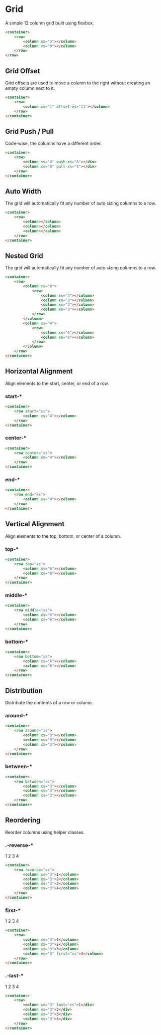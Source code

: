 # Grid
<p class="lead">A simple 12 column grid built using flexbox.</p>

<row>
    <column xs="12">
        <grid-box></grid-box>
    </column>
</row>
<row>
    <column xs="1">
        <grid-box></grid-box>
    </column>
    <column xs="11">
        <grid-box></grid-box>
    </column>
</row>
<row>
    <column xs="2">
        <grid-box></grid-box>
    </column>
    <column xs="10">
        <grid-box></grid-box>
    </column>
</row>
<row>
    <column xs="3">
        <grid-box></grid-box>
    </column>
    <column xs="9">
        <grid-box></grid-box>
    </column>
</row>
<row>
    <column xs="4">
        <grid-box></grid-box>
    </column>
    <column xs="8">
        <grid-box></grid-box>
    </column>
</row>
<row>
    <column xs="5">
        <grid-box></grid-box>
    </column>
    <column xs="7">
        <grid-box></grid-box>
    </column>
</row>
<row>
    <column xs="6">
        <grid-box></grid-box>
    </column>
    <column xs="6">
        <grid-box></grid-box>
    </column>
</row>
<row>
    <column xs="7">
        <grid-box></grid-box>
    </column>
    <column xs="5">
        <grid-box></grid-box>
    </column>
</row>
<row>
    <column xs="8">
        <grid-box></grid-box>
    </column>
    <column xs="4">
        <grid-box></grid-box>
    </column>
</row>
<row>
    <column xs="9">
        <grid-box></grid-box>
    </column>
    <column xs="3">
        <grid-box></grid-box>
    </column>
</row>
<row>
    <column xs="10">
        <grid-box></grid-box>
    </column>
    <column xs="2">
        <grid-box></grid-box>
    </column>
</row>
<row>
    <column xs="11">
        <grid-box></grid-box>
    </column>
    <column xs="1">
        <grid-box></grid-box>
    </column>
</row>
<row>
    <column xs="12">
        <grid-box></grid-box>
    </column>
</row>

~~~html
<container>
    <row>
        <column xs="3"></column>
        <column xs="9"></column>
    </row>
</row>
~~~


## Grid Offset
Grid offsets are used to move a column to the right without creating an empty column next to it.

<row>
    <column xs="12">
        <grid-box></grid-box>
    </column>
</row>
<row>
    <column xs="11" offset-xs="1">
        <grid-box></grid-box>
    </column>
</row>
<row>
    <column xs="10" offset-xs="2">
        <grid-box></grid-box>
    </column>
</row>
<row>
    <column xs="9" offset-xs="3">
        <grid-box></grid-box>
    </column>
</row>
<row>
    <column xs="8" offset-xs="4">
        <grid-box></grid-box>
    </column>
</row>
<row>
    <column xs="7" offset-xs="5">
        <grid-box></grid-box>
    </column>
</row>
<row>
    <column xs="6" offset-xs="6">
        <grid-box></grid-box>
    </column>
</row>
<row>
    <column xs="5" offset-xs="7">
        <grid-box></grid-box>
    </column>
</row>
<row>
    <column xs="4" offset-xs="8">
        <grid-box></grid-box>
    </column>
</row>
<row>
    <column xs="3" offset-xs="9">
        <grid-box></grid-box>
    </column>
</row>
<row>
    <column xs="2" offset-xs="10">
        <grid-box></grid-box>
    </column>
</row>
<row>
    <column xs="1" offset-xs="11">
        <grid-box></grid-box>
    </column>
</row>

~~~html
<container>
    <row>
        <column xs="1" offset-xs="11"></column>
    </row>
</container>
~~~


## Grid Push / Pull
Code-wise, the columns have a different order.

<row>
    <column xs="12"></column>
</row>
<row>
    <column xs="1" push-xs="11">
        <grid-box></grid-box>
    </column>
    <column xs="11" pull-xs="1">
        <grid-box></grid-box>
    </column>
</row>
<row>
    <column xs="2" push-xs="10">
        <grid-box></grid-box>
    </column>
    <column xs="10" pull-xs="2">
        <grid-box></grid-box>
    </column>
</row>
<row>
    <column xs="3" push-xs="9">
        <grid-box></grid-box>
    </column>
    <column xs="9" pull-xs="3">
        <grid-box></grid-box>
    </column>
</row>
<row>
    <column xs="4" push-xs="8">
        <grid-box></grid-box>
    </column>
    <column xs="8" pull-xs="4">
        <grid-box></grid-box>
    </column>
</row>
<row>
    <column xs="5" push-xs="7">
        <grid-box></grid-box>
    </column>
    <column xs="7" pull-xs="5">
        <grid-box></grid-box>
    </column>
</row>
<row>
    <column xs="6" push-xs="6">
        <grid-box></grid-box>
    </column>
    <column xs="6" pull-xs="6">
        <grid-box></grid-box>
    </column>
</row>
<row>
    <column xs="7" push-xs="5">
        <grid-box></grid-box>
    </column>
    <column xs="5" pull-xs="7">
        <grid-box></grid-box>
    </column>
</row>
<row>
    <column xs="8" push-xs="4">
        <grid-box></grid-box>
    </column>
    <column xs="4" pull-xs="8">
        <grid-box></grid-box>
    </column>
</row>
<row>
    <column xs="9" push-xs="3">
        <grid-box></grid-box>
    </column>
    <column xs="3" pull-xs="9">
        <grid-box></grid-box>
    </column>
</row>
<row>
    <column xs="10" push-xs="2">
        <grid-box></grid-box>
    </column>
    <column xs="2" pull-xs="10">
        <grid-box></grid-box>
    </column>
</row>
<row>
    <column xs="11" push-xs="1">
        <grid-box></grid-box>
    </column>
    <column xs="1" pull-xs="11">
        <grid-box></grid-box>
    </column>
</row>
<row>
    <column xs="12">
        <grid-box></grid-box>
    </column>
</row>

~~~html
<container>
    <row>
        <column xs="4" push-xs="8"></div>
        <column xs="8" pull-xs="4"></div>
    </row>
</container>
~~~


## Auto Width
The grid will automatically fit any number of auto sizing columns to a row.

<row>
    <column>
        <grid-box></grid-box>
    </column>
</row>
<row>
    <column>
        <grid-box></grid-box>
    </column>
    <column>
        <grid-box></grid-box>
    </column>
</row>
<row>
    <column>
        <grid-box></grid-box>
    </column>
    <column>
        <grid-box></grid-box>
    </column>
    <column>
        <grid-box></grid-box>
    </column>
</row>
<row>
    <column>
        <grid-box></grid-box>
    </column>
    <column>
        <grid-box></grid-box>
    </column>
    <column>
        <grid-box></grid-box>
    </column>
    <column>
        <grid-box></grid-box>
    </column>
</row>
<row>
    <column>
        <grid-box></grid-box>
    </column>
    <column>
        <grid-box></grid-box>
    </column>
    <column>
        <grid-box></grid-box>
    </column>
    <column>
        <grid-box></grid-box>
    </column>
    <column>
        <grid-box></grid-box>
    </column>
</row>
<row>
    <column>
        <grid-box></grid-box>
    </column>
    <column>
        <grid-box></grid-box>
    </column>
    <column>
        <grid-box></grid-box>
    </column>
    <column>
        <grid-box></grid-box>
    </column>
    <column>
        <grid-box></grid-box>
    </column>
    <column>
        <grid-box></grid-box>
    </column>
</row>

~~~html
<container>
    <row>
        <column></column>
        <column></column>
        <column></column>
    </row>
</container>
~~~


## Nested Grid
The grid will automatically fit any number of auto sizing columns to a row.

<row>
    <column xs="8">
        <grid-box>
            <row>
                <column xs="3">
                    <grid-box></grid-box>
                </column>
                <column xs="3">
                    <grid-box></grid-box>
                </column>
                <column xs="3">
                    <grid-box></grid-box>
                </column>
                <column xs="3">
                    <grid-box></grid-box>
                </column>
            </row>
        </grid-box>
    </column>
    <column xs="4">
        <grid-box>
            <row>
                <column xs="6">
                    <grid-box></grid-box>
                </column>
                <column xs="6">
                    <grid-box></grid-box>
                </column>
            </row>
        </grid-box>
    </column>
</row>

~~~html
<container>
    <row>
        <column xs="8">
            <row>
                <column xs="3"></column>
                <column xs="3"></column>
                <column xs="3"></column>
                <column xs="3"></column>
            </row>
        </column>
        <column xs="4">
            <row>
                <column xs="6"></column>
                <column xs="6"></column>
            </row>
        </column>
    </row>
</container>
~~~


## Horizontal Alignment
Align elements to the start, center, or end of a row.

### start-*

<row start="xs">
    <column xs="4">
        <grid-box></grid-box>
    </column>
</row>

~~~html
<container>
    <row start="xs">
        <column xs="4"></column>
    </row>
</container>
~~~

### center-*

<row center="xs">
    <column xs="4">
        <grid-box></grid-box>
    </column>
</row>

~~~html
<container>
    <row center="xs">
        <column xs="4"></column>
    </row>
</container>
~~~

### end-*

<row end="xs">
    <column xs="4">
        <grid-box></grid-box>
    </column>
</row>

~~~html
<container>
    <row end="xs">
        <column xs="4"></column>
    </row>
</container>
~~~


## Vertical Alignment
Align elements to the top, bottom, or center of a column.

### top-*

<row top="xs">
    <column xs="6">
        <grid-box tall></grid-box>
    </column>
    <column xs="6">
        <grid-box></grid-box>
    </column>
</row>

~~~html
<container>
    <row top="xs">
        <column xs="6"></column>
        <column xs="6"></column>
    </row>
</container>
~~~

### middle-*

<row middle="xs">
    <column xs="6">
        <grid-box tall></grid-box>
    </column>
    <column xs="6">
        <grid-box></grid-box>
    </column>
</row>

~~~html
<container>
    <row middle="xs">
        <column xs="6"></column>
        <column xs="6"></column>
    </row>
</container>
~~~

### bottom-*

<row bottom="xs">
    <column xs="6">
        <grid-box tall></grid-box>
    </column>
    <column xs="6">
        <grid-box></grid-box>
    </column>
</row>

~~~html
<container>
    <row bottom="xs">
        <column xs="6"></column>
        <column xs="6"></column>
    </row>
</container>
~~~


## Distribution
Distribute the contents of a row or column.

### around-*

<row around="xs">
    <column xs="3">
        <grid-box></grid-box>
    </column>
    <column xs="3">
        <grid-box></grid-box>
    </column>
    <column xs="3">
        <grid-box></grid-box>
    </column>
</row>

~~~html
<container>
    <row around="xs">
        <column xs="3"></column>
        <column xs="3"></column>
        <column xs="3"></column>
    </row>
</container>
~~~

### between-*

<row between="xs">
    <column xs="3">
        <grid-box></grid-box>
    </column>
    <column xs="3">
        <grid-box></grid-box>
    </column>
    <column xs="3">
        <grid-box></grid-box>
    </column>
</row>

~~~html
<container>
    <row between="xs">
        <column xs="3"></column>
        <column xs="3"></column>
        <column xs="3"></column>
    </row>
</container>
~~~


## Reordering
Reorder columns using helper classes.

### .-reverse-*

<row reverse="xs">
    <column xs="3">
        <grid-box>1</grid-box>
    </column>
    <column xs="3">
        <grid-box>2</grid-box>
    </column>
    <column xs="3">
        <grid-box>3</grid-box>
    </column>
    <column xs="3">
        <grid-box>4</grid-box>
    </column>
</row>

~~~html
<container>
    <row reverse="xs">
        <column xs="3">1</column>
        <column xs="3">2</column>
        <column xs="3">3</column>
        <column xs="3">4</column>
    </row>
</container>
~~~

### first-*

<row>
    <column xs="3">
        <grid-box>1</grid-box>
    </column>
    <column xs="3">
        <grid-box>2</grid-box>
    </column>
    <column xs="3">
        <grid-box>3</grid-box>
    </column>
    <column xs="3" first="xs">
        <grid-box>4</grid-box>
    </column>
</row>

~~~html
<container>
    <row>
        <column xs="3">1</column>
        <column xs="3">2</column>
        <column xs="3">3</column>
        <column xs="3" first="xs">4</column>
    </row>
</container>
~~~

### .-last-*

<row>
    <column xs="3" last="xs">
        <grid-box>1</grid-box>
    </column>
    <column xs="3">
        <grid-box>2</grid-box>
    </column>
    <column xs="3">
        <grid-box>3</grid-box>
    </column>
    <column xs="3">
        <grid-box>4</grid-box>
    </column>
</row>

~~~html
<container>
    <row>
        <column xs="3" last="xs">1</div>
        <column xs="3">2</div>
        <column xs="3">3</div>
        <column xs="3">4</div>
    </row>
</container>
~~~
